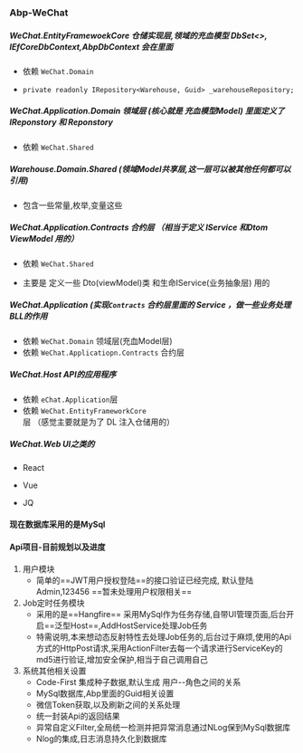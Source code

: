 ### Abp-WeChat




##### WeChat.EntityFramewoekCore 仓储实现层,领域的充血模型 DbSet<>, IEfCoreDbContext,AbpDbContext 会在里面 

- 依赖 `WeChat.Domain `

- `private readonly IRepository<Warehouse, Guid> _warehouseRepository;`

  

##### WeChat.Application.Domain 领域层 (核心就是 充血模型Model)   里面定义了 IReponstory 和 Reponstory 

- 依赖 `WeChat.Shared`

  

##### Warehouse.Domain.Shared (领域Model共享层,这一层可以被其他任何都可以引用)

- 包含一些常量,枚举,变量这些

  

##### WeChat.Application.Contracts 合约层 （相当于定义 IService 和Dtom ViewModel 用的）

- 依赖 `WeChat.Shared`

- 主要是 定义一些 Dto(viewModel)类 和生命IService(业务抽象层) 用的



##### WeChat.Application (实现`Contracts` 合约层里面的 Service ，做一些业务处理 BLL的作用

- 依赖 `WeChat.Domain` 领域层(充血Model层) 
- 依赖 `WeChat.Applicatiopn.Contracts` 合约层




##### WeChat.Host API的应用程序

- 依赖 `eChat.Application`层
- 依赖 `WeChat.EntityFrameworkCore`层   （感觉主要就是为了 DL 注入仓储用的）



##### WeChat.Web UI之类的

- React

- Vue

- JQ

  

#### 现在数据库采用的是MySql



#### Api项目-目前规划以及进度

1. 用户模块
   - 简单的==JWT用户授权登陆==的接口验证已经完成, 默认登陆Admin,123456 ==暂未处理用户权限相关==
2. Job定时任务模块
   - 采用的是==Hangfire== 采用MySql作为任务存储,自带UI管理页面,后台开启==泛型Host==,AddHostService处理Job任务
   - 特需说明,本来想动态反射特性去处理Job任务的,后台过于麻烦,使用的Api方式的HttpPost请求,采用ActionFilter去每一个请求进行ServiceKey的md5进行验证,增加安全保护,相当于自己调用自己
3. 系统其他相关设置
   - Code-First 集成种子数据,默认生成 用户--角色之间的关系
   - MySql数据库,Abp里面的Guid相关设置
   - 微信Token获取,以及刷新之间的关系处理
   - 统一封装Api的返回结果
   - 异常自定义Filter,全局统一检测并把异常消息通过NLog保到MySql数据库
   - Nlog的集成,日志消息持久化到数据库
